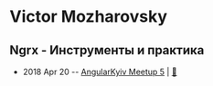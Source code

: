 # Victor Mozharovsky

## Ngrx - Инструменты и практика
- 2018 Apr 20 -- [AngularKyiv Meetup 5](https://youtu.be/8pl0DEeHA2E)  | [:notebook:](https://docs.google.com/presentation/d/1OVoAoGTCHYBTQLVm92wwKEo5OR-34iqHKzf8WMgAa5Q/edit#slide=id.p)  
